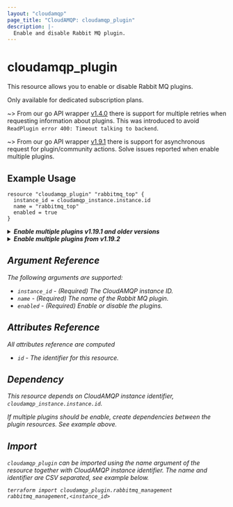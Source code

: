 ```yaml
---
layout: "cloudamqp"
page_title: "CloudAMQP: cloudamqp_plugin"
description: |-
  Enable and disable Rabbit MQ plugin.
---
```


# cloudamqp_plugin

This resource allows you to enable or disable Rabbit MQ plugins.

Only available for dedicated subscription plans.

~> From our go API wrapper [v1.4.0](https://github.com/84codes/go-api/releases/tag/v1.4.0) there is support for multiple retries when requesting information about plugins. This was introduced to avoid `ReadPlugin error 400: Timeout talking to backend`.

~> From our go API wrapper [v1.9.1](https://github.com/84codes/go-api/releases/tag/v1.9.1) there is support for asynchronous request for plugin/community actions. Solve issues reported when enable multiple plugins.

## Example Usage

```hcl
resource "cloudamqp_plugin" "rabbitmq_top" {
  instance_id = cloudamqp_instance.instance.id
  name = "rabbitmq_top"
  enabled = true
}
```

<details>
  <summary>
    <b>
      <i>Enable multiple plugins v1.19.1 and older versions
    </b>
  </summary>

Rabbit MQ can only change one plugin at a time. It will fail if multiple plugins resources are used, unless by creating dependencies with `depend_on` between the resources. Once one plugin has been enabled, the other will continue. See example below.

```hcl
resource "cloudamqp_plugin" "rabbitmq_top" {
  instance_id = cloudamqp_instance.instance.id
  name = "rabbitmq_top"
  enabled = true
}

resource "cloudamqp_plugin" "rabbitmq_amqp1_0" {
  instance_id = cloudamqp_instance.instance.id
  name = "rabbitmq_amqp1_0"
  enabled = true

  depends_on = [
    cloudamqp_plugin.rabbitmq_top
  ]
}
```
</details>

<details>
  <summary>
    <b>
      <i>Enable multiple plugins from v1.19.2
    </b>
  </summary>

CloudAMQP Terraform provider [v1.19.2](https://github.com/cloudamqp/terraform-provider-cloudamqp/releases/tag/v1.19.2) support the new go API wrapper [v1.9.1](https://github.com/84codes/go-api/releases/tag/v1.9.1). Updates made to our API backend enables asynchronous request for plugin actions.

```hcl
resource "cloudamqp_plugin" "rabbitmq_top" {
  instance_id = cloudamqp_instance.instance.id
  name = "rabbitmq_top"
  enabled = true
}

resource "cloudamqp_plugin" "rabbitmq_amqp1_0" {
  instance_id = cloudamqp_instance.instance.id
  name = "rabbitmq_amqp1_0"
  enabled = true
}
```
</details>

## Argument Reference

The following arguments are supported:

* `instance_id` - (Required) The CloudAMQP instance ID.
* `name`        - (Required) The name of the Rabbit MQ plugin.
* `enabled`     - (Required) Enable or disable the plugins.

## Attributes Reference

All attributes reference are computed

* `id`  - The identifier for this resource.

## Dependency

This resource depends on CloudAMQP instance identifier, `cloudamqp_instance.instance.id`.

If multiple plugins should be enable, create dependencies between the plugin resources. See example above.

## Import

`cloudamqp_plugin` can be imported using the name argument of the resource together with CloudAMQP instance identifier. The name and identifier are CSV separated, see example below.

`terraform import cloudamqp_plugin.rabbitmq_management rabbitmq_management,<instance_id>`
